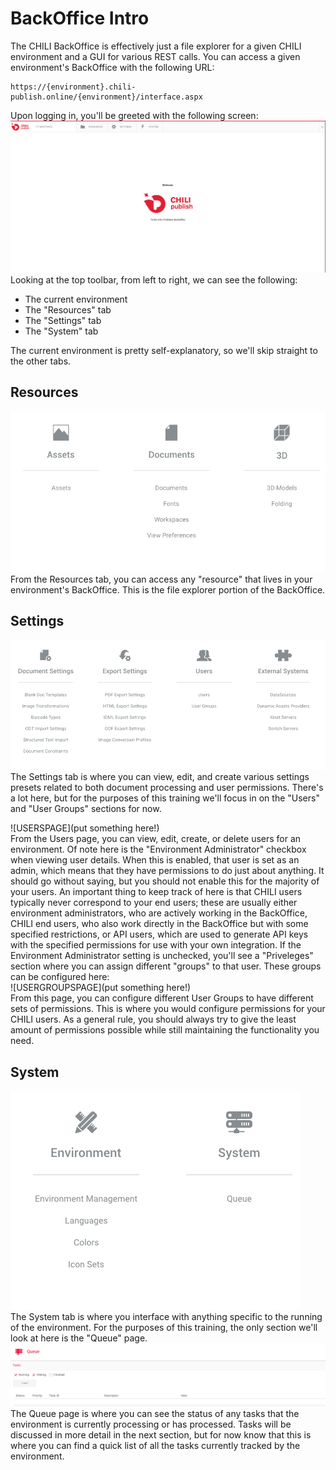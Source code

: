 # BackOffice Intro
The CHILI BackOffice is effectively just a file explorer for a given CHILI environment and a GUI for various REST calls. You can access a given environment's BackOffice with the following URL:
```
https://{environment}.chili-publish.online/{environment}/interface.aspx
```

Upon logging in, you'll be greeted with the following screen:
![BackOffice Landing Page](assets/backOffice.png)
Looking at the top toolbar, from left to right, we can see the following:
- The current environment
- The "Resources" tab
- The "Settings" tab
- The "System" tab

The current environment is pretty self-explanatory, so we'll skip straight to the other tabs.

## Resources
![Resources Tab](assets/resources.png)  
From the Resources tab, you can access any "resource" that lives in your environment's BackOffice. This is the file explorer portion of the BackOffice.

## Settings
![Settings Tab](assets/settings.png)  
The Settings tab is where you can view, edit, and create various settings presets related to both document processing and user permissions. There's a lot here, but for the purposes of this training we'll focus in on the "Users" and "User Groups" sections for now. 

![USERSPAGE](put something here!)  
From the Users page, you can view, edit, create, or delete users for an environment. Of note here is the "Environment Administrator" checkbox when viewing user details. When this is enabled, that user is set as an admin, which means that they have permissions to do just about anything. It should go without saying, but you should not enable this for the majority of your users. An important thing to keep track of here is that CHILI users typically never correspond to your end users; these are usually either environment administrators, who are actively working in the BackOffice, CHILI end users, who also work directly in the BackOffice but with some specified restrictions, or API users, which are used to generate API keys with the specified permissions for use with your own integration.
If the Environment Administrator setting is unchecked, you'll see a "Priveleges" section where you can assign different "groups" to that user. These groups can be configured here:  
![USERGROUPSPAGE](put something here!)  
From this page, you can configure different User Groups to have different sets of permissions. This is where you would configure permissions for your CHILI users. As a general rule, you should always try to give the least amount of permissions possible while still maintaining the functionality you need.

## System
![System Tab](assets/system.png)  
The System tab is where you interface with anything specific to the running of the environment. For the purposes of this training, the only section we'll look at here is the "Queue" page.  
![Queue Page](assets/queue.png)  
The Queue page is where you can see the status of any tasks that the environment is currently processing or has processed. Tasks will be discussed in more detail in the next section, but for now know that this is where you can find a quick list of all the tasks currently tracked by the environment.